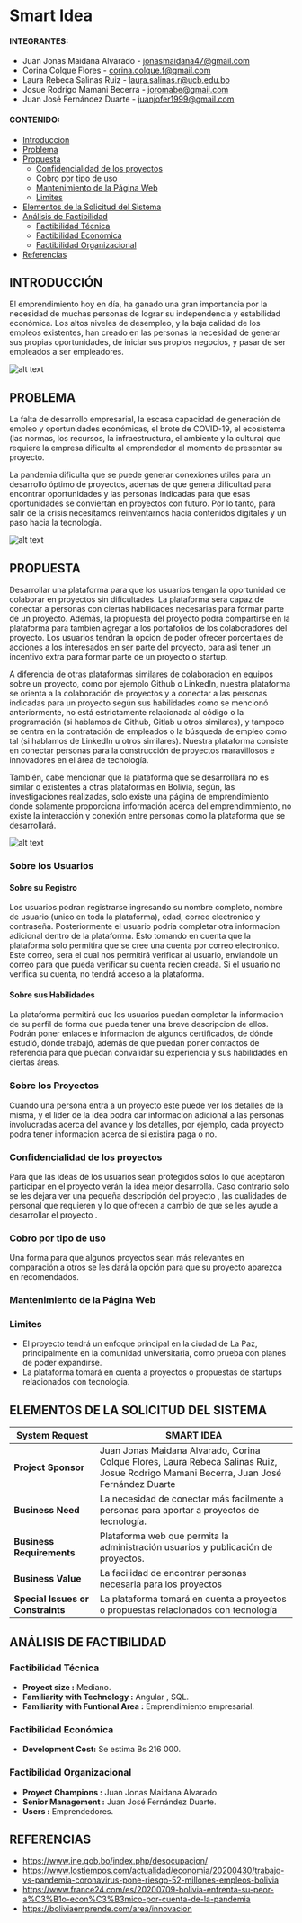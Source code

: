 # **Smart Idea**

#### INTEGRANTES:

- Juan Jonas Maidana Alvarado - [jonasmaidana47@gmail.com](https://github.com/Savitar465)
- Corina Colque Flores - [corina.colque.f@gmail.com](https://github.com/coriccf)
- Laura Rebeca Salinas Ruiz - [laura.salinas.r@ucb.edu.bo](https://github.com/lr-salinas)
- Josue Rodrigo Mamani Becerra - [joromabe@gmail.com](https://github.com/yochairo)
- Juan José Fernández Duarte - [juanjofer1999@gmail.com](https://github.com/JuanJo53)

#### CONTENIDO:

- [Introduccion](#introducción)
- [Problema](#problema)
- [Propuesta](#propuesta)
  - [Confidencialidad de los proyectos](#confidencialidad-de-los-proyectos)
  - [Cobro por tipo de uso](#Cobro-por-tipo-de-uso)
  - [Mantenimiento de la Página Web](#mantenimiento-de-la-página-web)
  - [Limites](#limites)
- [Elementos de la Solicitud del Sistema](#elementos-de-la-solicitud-del-sistema)
- [Análisis de Factibilidad](#analisis-de-factibilidad)
  - [Factibilidad Técnica](#factibilidad-técnica)
  - [Factibilidad Económica](#factibilidad-económica)
  - [Factibilidad Organizacional](#factibilidad-organizacional)
- [Referencias](#referencias)

## INTRODUCCIÓN

El emprendimiento hoy en día, ha ganado una gran importancia por la necesidad de muchas personas de lograr su independencia y estabilidad económica. Los altos niveles de desempleo, y la baja calidad de los empleos existentes, han creado en las personas la necesidad de generar sus propias oportunidades, de iniciar sus propios negocios, y pasar de ser empleados a ser empleadores.

![alt text](https://www.proun.es/wp-content/uploads/fly-images/9041/s07-2136x0.jpg)

## PROBLEMA

La falta de desarrollo empresarial, la escasa capacidad de generación de empleo y oportunidades económicas, el brote de COVID-19, el ecosistema (las normas, los recursos, la infraestructura, el ambiente y la cultura) que requiere la empresa dificulta al emprendedor al momento de presentar su proyecto.

La pandemia dificulta que se puede generar conexiones utiles para un desarrollo óptimo de proyectos, ademas de que genera dificultad para encontrar oportunidades y las personas indicadas para que esas oportunidades se conviertan en proyectos con futuro.
Por lo tanto, para salir de la crisis necesitamos reinventarnos hacia contenidos digitales y un paso hacia la tecnología.

![alt text](https://static.vix.com/es/sites/default/files/styles/large/public/t/trabajo__1.jpg)

## PROPUESTA

Desarrollar una plataforma para que los usuarios tengan la oportunidad de colaborar en proyectos sin dificultades. La plataforma sera capaz de conectar a personas con ciertas habilidades necesarias para formar parte de un proyecto. Además, la propuesta del proyecto podra compartirse en la plataforma para tambien agregar a los portafolios de los colaboradores del proyecto. Los usuarios tendran la opcion de poder ofrecer porcentajes de acciones a los interesados en ser parte del proyecto, para asi tener un incentivo extra para formar parte de un proyecto o startup.

A diferencia de otras plataformas similares de colaboracion en equipos sobre un proyecto, como por ejemplo Github o LinkedIn, nuestra plataforma se orienta a la colaboración de proyectos y a conectar a las personas indicadas para un proyecto según sus habilidades como se mencionó anteriormente, no está estrictamente relacionada al código o la programación (si hablamos de Github, Gitlab u otros similares), y tampoco se centra en la contratación de empleados o la búsqueda de empleo como tal (si hablamos de LinkedIn u otros similares). Nuestra plataforma consiste en conectar personas para la construcción de proyectos maravillosos e innovadores en el área de tecnología.

También, cabe mencionar que la plataforma que se desarrollará no es similar o existentes a otras plataformas en Bolivia, según, las investigaciones realizadas, solo existe una página de emprendimiento donde solamente proporciona información acerca del emprendimmiento, no existe la interacción y conexión entre personas como la plataforma que se desarrollará.

![alt text](https://www.bbva.com/wp-content/uploads/2018/04/equipo-startup-bbva-1-e1524492124593-1024x521.jpg)

### Sobre los Usuarios

#### **Sobre su Registro**

Los usuarios podran registrarse ingresando su nombre completo, nombre de usuario (unico en toda la plataforma), edad, correo electronico y contraseña. Posteriormente el usuario podria completar otra informacion adicional dentro de la plataforma. Esto tomando en cuenta que la plataforma solo permitira que se cree una cuenta por correo electronico. Este correo, sera el cual nos permitirá verificar al usuario, enviandole un correo para que pueda verificar su cuenta recien creada. Si el usuario no verifica su cuenta, no tendrá acceso a la plataforma.

#### **Sobre sus Habilidades**

La plataforma permitirá que los usuarios puedan completar la informacion de su perfil de forma que pueda tener una breve descripcion de ellos. Podrán poner enlaces e informacion de algunos certificados, de dónde estudió, dónde trabajó, además de que puedan poner contactos de referencia para que puedan convalidar su experiencia y sus habilidades en ciertas áreas.

### Sobre los Proyectos
Cuando una persona entra a un proyecto este puede ver los detalles de la misma, y el lider de la idea podra dar informacion adicional a las personas involucradas acerca del avance y los detalles, por ejemplo, cada proyecto podra tener informacion acerca de si existira paga o no.

### Confidencialidad de los proyectos

Para que las ideas de los usuarios sean protegidos solos lo que aceptaron participar en el proyecto verán la idea mejor desarrolla. Caso contrario solo se les dejara ver una pequeña descripción del proyecto , las cualidades de personal que requieren y lo que ofrecen a cambio de que se les ayude a desarrollar el proyecto .

### Cobro por tipo de uso

Una forma para que algunos proyectos sean más relevantes en comparación a otros se les dará la opción para que su proyecto aparezca en recomendados.

### Mantenimiento de la Página Web
### Limites

- El proyecto tendrá un enfoque principal en la ciudad de La Paz, principalmente en la comunidad universitaria, como prueba con planes de poder expandirse.
- La plataforma tomará en cuenta a proyectos o propuestas de startups relacionados con tecnologia.

## ELEMENTOS DE LA SOLICITUD DEL SISTEMA

| System Request                    | SMART IDEA                                                                                                                             |
| --------------------------------- | -------------------------------------------------------------------------------------------------------------------------------------- |
| **Project Sponsor**               | Juan Jonas Maidana Alvarado, Corina Colque Flores, Laura Rebeca Salinas Ruiz, Josue Rodrigo Mamani Becerra, Juan José Fernández Duarte |
| **Business Need**                 | La necesidad de conectar más facilmente a personas para aportar a proyectos de tecnología.                                             |
| **Business Requirements**         | Plataforma web que permita la administración usuarios y publicación de proyectos.                                                      |
| **Business Value**                | La facilidad de encontrar personas necesaria para los proyectos                                                                        |
| **Special Issues or Constraints** | La plataforma tomará en cuenta a proyectos o propuestas relacionados con tecnología                                                    |

## ANÁLISIS DE FACTIBILIDAD

### Factibilidad Técnica

- **Proyect size :** Mediano.
- **Familiarity with Technology :** Angular , SQL.
- **Familiarity with Funtional Area :** Emprendimiento empresarial.

### Factibilidad Económica

- **Development Cost:** Se estima Bs 216 000.

### Factibilidad Organizacional

- **Proyect Champions :** Juan Jonas Maidana Alvarado.
- **Senior Management :** Juan José Fernández Duarte.
- **Users :** Emprendedores.

## REFERENCIAS

- https://www.ine.gob.bo/index.php/desocupacion/
- https://www.lostiempos.com/actualidad/economia/20200430/trabajo-vs-pandemia-coronavirus-pone-riesgo-52-millones-empleos-bolivia
- https://www.france24.com/es/20200709-bolivia-enfrenta-su-peor-a%C3%B1o-econ%C3%B3mico-por-cuenta-de-la-pandemia
- https://boliviaemprende.com/area/innovacion
